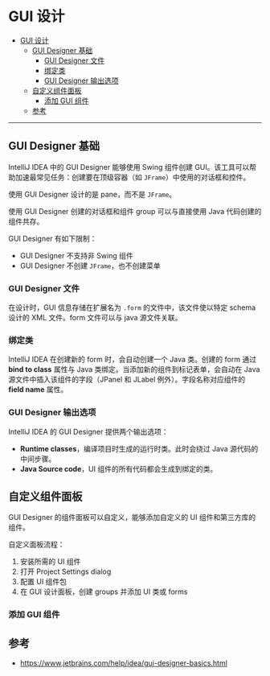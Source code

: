 # GUI 设计

- [GUI 设计](#gui-设计)
  - [GUI Designer 基础](#gui-designer-基础)
    - [GUI Designer 文件](#gui-designer-文件)
    - [绑定类](#绑定类)
    - [GUI Designer 输出选项](#gui-designer-输出选项)
  - [自定义组件面板](#自定义组件面板)
    - [添加 GUI 组件](#添加-gui-组件)
  - [参考](#参考)

***

## GUI Designer 基础

IntelliJ IDEA 中的 GUI Designer 能够使用 Swing 组件创建 GUI。该工具可以帮助加速最常见任务：创建要在顶级容器（如 `JFrame`）中使用的对话框和控件。

使用 GUI Designer 设计的是 pane，而不是 `JFrame`。

使用 GUI Designer 创建的对话框和组件 group 可以与直接使用 Java 代码创建的组件共存。

GUI Designer 有如下限制：

- GUI Designer 不支持非 Swing 组件
- GUI Designer 不创建 `JFrame`，也不创建菜单

### GUI Designer 文件

在设计时，GUI 信息存储在扩展名为 `.form` 的文件中，该文件使以特定 schema 设计的 XML 文件。form 文件可以与 java 源文件关联。

### 绑定类

IntelliJ IDEA 在创建新的 form 时，会自动创建一个 Java 类。创建的 form 通过 **bind to class** 属性与 Java 类绑定。当添加新的组件到标记表单，会自动在 Java 源文件中插入该组件的字段（JPanel 和 JLabel 例外）。字段名称对应组件的 **field name** 属性。

### GUI Designer 输出选项

IntelliJ IDEA 的 GUI Designer 提供两个输出选项：

- **Runtime classes**，编译项目时生成的运行时类。此时会绕过 Java 源代码的中间步骤。
- **Java Source code**，UI 组件的所有代码都会生成到绑定的类。

## 自定义组件面板

GUI Designer 的组件面板可以自定义，能够添加自定义的 UI 组件和第三方库的组件。

自定义面板流程：

1. 安装所需的 UI 组件
2. 打开 Project Settings dialog
3. 配置 UI 组件包
4. 在 GUI 设计面板，创建 groups 并添加 UI 类或 forms

### 添加 GUI 组件



## 参考

- https://www.jetbrains.com/help/idea/gui-designer-basics.html